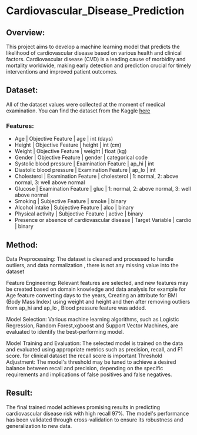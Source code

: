 # Cardiovascular_Disease_Prediction
## Overview:
This project aims to develop a machine learning model that predicts the likelihood of cardiovascular disease based on various health and clinical factors. Cardiovascular disease (CVD) is a leading cause of morbidity and mortality worldwide, making early detection and prediction crucial for timely interventions and improved patient outcomes.

## Dataset:
All of the dataset values were collected at the moment of medical examination.
You can find the dataset from the Kaggle [here](https://www.kaggle.com/datasets/sulianova/cardiovascular-disease-dataset)

### Features:
- Age | Objective Feature | age | int (days)
- Height | Objective Feature | height | int (cm) 
- Weight | Objective Feature | weight | float (kg) 
- Gender | Objective Feature | gender | categorical code 
- Systolic blood pressure | Examination Feature | ap_hi | int 
- Diastolic blood pressure | Examination Feature | ap_lo | int 
- Cholesterol | Examination Feature | cholesterol | 1: normal, 2: above normal, 3: well above normal 
- Glucose | Examination Feature | gluc | 1: normal, 2: above normal, 3: well above normal 
- Smoking | Subjective Feature | smoke | binary 
- Alcohol intake | Subjective Feature | alco | binary 
- Physical activity | Subjective Feature | active | binary 
- Presence or absence of cardiovascular disease | Target Variable | cardio | binary
## Method:
Data Preprocessing: The dataset is cleaned and processed to handle outliers, and data normalization , there is not any missing value into the dataset

Feature Engineering: Relevant features are selected, and new features may be created based on domain knowledge and data analysis for example for Age feature converting days to the years, Creating an attribute for BMI (Body Mass Index) using weight and height and then after removing outliers from ap_hi and ap_lo , Blood pressure feature was added.

Model Selection: Various machine learning algorithms, such as Logistic Regression, Random Forest,xgboost and Support Vector Machines, are evaluated to identify the best-performing model.

Model Training and Evaluation: The selected model is trained on the data and evaluated using appropriate metrics  such as  precision, recall, and F1 score.
for clinical dataset the recall score is important 
Threshold Adjustment: The model's threshold may be tuned to achieve a desired balance between recall and precision, depending on the specific requirements and implications of false positives and false negatives.
## Result:
The final trained model achieves promising results in predicting cardiovascular disease risk with high recall 97%. The model's performance has been validated through cross-validation to ensure its robustness and generalization to new data.

